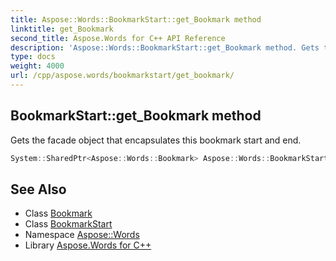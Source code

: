 ```yaml
---
title: Aspose::Words::BookmarkStart::get_Bookmark method
linktitle: get_Bookmark
second_title: Aspose.Words for C++ API Reference
description: 'Aspose::Words::BookmarkStart::get_Bookmark method. Gets the facade object that encapsulates this bookmark start and end in C++.'
type: docs
weight: 4000
url: /cpp/aspose.words/bookmarkstart/get_bookmark/
---
```

## BookmarkStart::get_Bookmark method


Gets the facade object that encapsulates this bookmark start and end.

```cpp
System::SharedPtr<Aspose::Words::Bookmark> Aspose::Words::BookmarkStart::get_Bookmark()
```

## See Also

* Class [Bookmark](../../bookmark/)
* Class [BookmarkStart](../)
* Namespace [Aspose::Words](../../)
* Library [Aspose.Words for C++](../../../)

